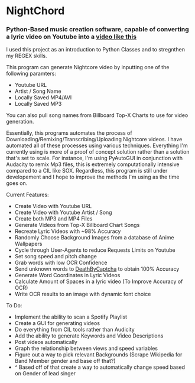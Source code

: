 # NightChord

### Python-Based music creation software, capable of converting a lyric video on Youtube into a [video like this](https://www.youtube.com/watch?v=ZbNzXQX542c)


I used this project as an introduction to Python Classes and to stregnthen my REGEX skills.

This program can generate Nightcore video by inputting one of the following paramters:

 * Youtube URL
 * Artist / Song Name
 * Locally Saved MP4/AVI
 * Locally Saved MP3

You can also pull song names from Billboard Top-X Charts to use for video generation.

Essentially, this programs automates the process of Downloading/Remixing/Transcribing/Uploading Nightcore videos.  I have automated all of these processes using various techniques.  Everything I'm currently using is more of a proof of concept solution rather than a solution that's set to scale.  For instance, I'm using PyAutoGUI in conjunction with Audacity to remix Mp3 files, this is extremely computationally intensive compared to a CIL like SOX.  Regardless, this program is still under developement and I hope to improve the methods I'm using as the time goes on.

Current Features:

* Create Video with Youtube URL
* Create Video with Youtube Artist / Song
* Create both MP3 and MP4 Files
* Generate Videos from Top-X Billboard Chart Songs
* Recreate Lyric Videos with ~98% Accuracy
* Randomly Choose Background Images from a database of Anime Wallpapers
* Cycle through User-Agents to reduce Requests Limits on Youtube
* Set song speed and pitch change
* Grab words with low OCR Confidence
* Send unknown words to [DeathByCaptcha](http://www.deathbycaptcha.com/) to obtain 100% Accuracy
* Generate Word Coordinates in Lyric Videos
* Calculate Amount of Spaces in a lyric video (To Improve Accuracy of OCR)
* Write OCR results to an image with dynamic font choice

To Do:

* Implement the ability to scan a Spotify Playlist
* Create a GUI for generating videos
* Do everything from CIL tools rather than Audicity
* Add the ability to generate Keywords and Video Descriptions
* Post videos automatically
* Graph the relationship between views and speed variables
* Figure out a way to pick relevant Backgrounds (Scrape Wikipedia for Band Member gender and base off that?)
* ^ Based off of that create a way to automatically change speed based on Gender of lead singer

